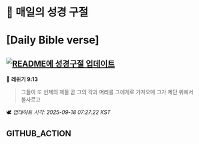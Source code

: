 # 🙏 매일의 성경 구절
# [Daily Bible verse]
## [![README에 성경구절 업데이트](https://github.com/DONGSUKA/first_test/actions/workflows/update-readme-bible.yml/badge.svg)](https://github.com/DONGSUKA/first_test/actions/workflows/update-readme-bible.yml)
<!-- START_BIBLE_VERSE -->
📖 **레위기 9:13**
> 그들이 또 번제의 제물 곧 그의 각과 머리를 그에게로 가져오매 그가 제단 위에서 불사르고

🕊️ _업데이트 시각: 2025-09-18 07:27:22 KST_
  <!-- END_BIBLE_VERSE -->
## GITHUB_ACTION
